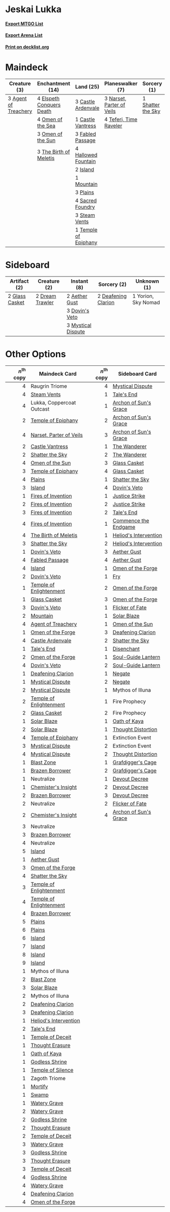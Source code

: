 # Jeskai Lukka

#### [Export MTGO List](../collection/Jeskai%20Lukka/Jeskai%20Lukka.txt)
#### [Export Arena List](../collection/Jeskai%20Lukka/Jeskai%20Lukka_arena.txt)
#### [Print on decklist.org](http://decklist.org/?deckmain=3%09Agent%20of%20Treachery%0A3%09Castle%20Ardenvale%0A1%09Castle%20Vantress%0A4%09Elspeth%20Conquers%20Death%0A3%09Fabled%20Passage%0A4%09Hallowed%20Fountain%0A2%09Island%0A3%09Lukka,%20Coppercoat%20Outcast%0A1%09Mountain%0A3%09Narset,%20Parter%20of%20Veils%0A4%09Omen%20of%20the%20Sea%0A3%09Omen%20of%20the%20Sun%0A3%09Plains%0A3%09Raugrin%20Triome%0A4%09Sacred%20Foundry%0A4%09Shark%20Typhoon%0A1%09Shatter%20the%20Sky%0A3%09Steam%20Vents%0A4%09Teferi,%20Time%20Raveler%0A1%09Temple%20of%20Epiphany%0A3%09The%20Birth%20of%20Meletis&deckside=2%09Aether%20Gust%0A2%09Deafening%20Clarion%0A3%09Dovin's%20Veto%0A2%09Dream%20Trawler%0A2%09Glass%20Casket%0A3%09Mystical%20Dispute%0A1%09Yorion,%20Sky%20Nomad)
# Maindeck

|                                         Creature (3)                                          |                                         Enchantment (14)                                          |                                           Land (25)                                           |                                          Planeswalker (7)                                          |                                        Sorcery (1)                                         |       Unknown (10)        |
|-----------------------------------------------------------------------------------------------|---------------------------------------------------------------------------------------------------|-----------------------------------------------------------------------------------------------|----------------------------------------------------------------------------------------------------|--------------------------------------------------------------------------------------------|---------------------------|
|3 [Agent of Treachery](http://gatherer.wizards.com/Pages/Card/Details.aspx?multiverseid=466797)|4 [Elspeth Conquers Death](http://gatherer.wizards.com/Pages/Card/Details.aspx?multiverseid=476264)|3 [Castle Ardenvale](http://gatherer.wizards.com/Pages/Card/Details.aspx?multiverseid=473200)  |3 [Narset, Parter of Veils](http://gatherer.wizards.com/Pages/Card/Details.aspx?multiverseid=460988)|1 [Shatter the Sky](http://gatherer.wizards.com/Pages/Card/Details.aspx?multiverseid=476288)|3 Lukka, Coppercoat Outcast|
|                                                                                               |4 [Omen of the Sea](http://gatherer.wizards.com/Pages/Card/Details.aspx?multiverseid=476309)       |1 [Castle Vantress](http://gatherer.wizards.com/Pages/Card/Details.aspx?multiverseid=473204)   |4 [Teferi, Time Raveler](http://gatherer.wizards.com/Pages/Card/Details.aspx?multiverseid=461148)   |                                                                                            |3 Raugrin Triome           |
|                                                                                               |3 [Omen of the Sun](http://gatherer.wizards.com/Pages/Card/Details.aspx?multiverseid=476281)       |3 [Fabled Passage](http://gatherer.wizards.com/Pages/Card/Details.aspx?multiverseid=473206)    |                                                                                                    |                                                                                            |4 Shark Typhoon            |
|                                                                                               |3 [The Birth of Meletis](http://gatherer.wizards.com/Pages/Card/Details.aspx?multiverseid=476256)  |4 [Hallowed Fountain](http://gatherer.wizards.com/Pages/Card/Details.aspx?multiverseid=97071)  |                                                                                                    |                                                                                            |                           |
|                                                                                               |                                                                                                   |2 [Island](http://gatherer.wizards.com/Pages/Card/Details.aspx?multiverseid=439857)            |                                                                                                    |                                                                                            |                           |
|                                                                                               |                                                                                                   |1 [Mountain](http://gatherer.wizards.com/Pages/Card/Details.aspx?multiverseid=439859)          |                                                                                                    |                                                                                            |                           |
|                                                                                               |                                                                                                   |3 [Plains](http://gatherer.wizards.com/Pages/Card/Details.aspx?multiverseid=439856)            |                                                                                                    |                                                                                            |                           |
|                                                                                               |                                                                                                   |4 [Sacred Foundry](http://gatherer.wizards.com/Pages/Card/Details.aspx?multiverseid=405106)    |                                                                                                    |                                                                                            |                           |
|                                                                                               |                                                                                                   |3 [Steam Vents](http://gatherer.wizards.com/Pages/Card/Details.aspx?multiverseid=405109)       |                                                                                                    |                                                                                            |                           |
|                                                                                               |                                                                                                   |1 [Temple of Epiphany](http://gatherer.wizards.com/Pages/Card/Details.aspx?multiverseid=442808)|                                                                                                    |                                                                                            |                           |


# Sideboard

|                                      Artifact (2)                                       |                                       Creature (2)                                       |                                         Instant (8)                                         |                                         Sorcery (2)                                          |    Unknown (1)    |
|-----------------------------------------------------------------------------------------|------------------------------------------------------------------------------------------|---------------------------------------------------------------------------------------------|----------------------------------------------------------------------------------------------|-------------------|
|2 [Glass Casket](http://gatherer.wizards.com/Pages/Card/Details.aspx?multiverseid=472977)|2 [Dream Trawler](http://gatherer.wizards.com/Pages/Card/Details.aspx?multiverseid=476465)|2 [Aether Gust](http://gatherer.wizards.com/Pages/Card/Details.aspx?multiverseid=466796)     |2 [Deafening Clarion](http://gatherer.wizards.com/Pages/Card/Details.aspx?multiverseid=452915)|1 Yorion, Sky Nomad|
|                                                                                         |                                                                                          |3 [Dovin's Veto](http://gatherer.wizards.com/Pages/Card/Details.aspx?multiverseid=461120)    |                                                                                              |                   |
|                                                                                         |                                                                                          |3 [Mystical Dispute](http://gatherer.wizards.com/Pages/Card/Details.aspx?multiverseid=473020)|                                                                                              |                   |


# Other Options

|*n*<sup>th</sup> copy|                                          Maindeck Card                                           |*n*<sup>th</sup> copy|                                         Sideboard Card                                         |
|--------------------:|--------------------------------------------------------------------------------------------------|--------------------:|------------------------------------------------------------------------------------------------|
|                    4|Raugrin Triome                                                                                    |                    4|[Mystical Dispute](http://gatherer.wizards.com/Pages/Card/Details.aspx?multiverseid=473020)     |
|                    4|[Steam Vents](http://gatherer.wizards.com/Pages/Card/Details.aspx?multiverseid=405109)            |                    1|[Tale's End](http://gatherer.wizards.com/Pages/Card/Details.aspx?multiverseid=466831)           |
|                    4|Lukka, Coppercoat Outcast                                                                         |                    1|[Archon of Sun's Grace](http://gatherer.wizards.com/Pages/Card/Details.aspx?multiverseid=476254)|
|                    2|[Temple of Epiphany](http://gatherer.wizards.com/Pages/Card/Details.aspx?multiverseid=442808)     |                    2|[Archon of Sun's Grace](http://gatherer.wizards.com/Pages/Card/Details.aspx?multiverseid=476254)|
|                    4|[Narset, Parter of Veils](http://gatherer.wizards.com/Pages/Card/Details.aspx?multiverseid=460988)|                    3|[Archon of Sun's Grace](http://gatherer.wizards.com/Pages/Card/Details.aspx?multiverseid=476254)|
|                    2|[Castle Vantress](http://gatherer.wizards.com/Pages/Card/Details.aspx?multiverseid=473204)        |                    1|[The Wanderer](http://gatherer.wizards.com/Pages/Card/Details.aspx?multiverseid=460964)         |
|                    2|[Shatter the Sky](http://gatherer.wizards.com/Pages/Card/Details.aspx?multiverseid=476288)        |                    2|[The Wanderer](http://gatherer.wizards.com/Pages/Card/Details.aspx?multiverseid=460964)         |
|                    4|[Omen of the Sun](http://gatherer.wizards.com/Pages/Card/Details.aspx?multiverseid=476281)        |                    3|[Glass Casket](http://gatherer.wizards.com/Pages/Card/Details.aspx?multiverseid=472977)         |
|                    3|[Temple of Epiphany](http://gatherer.wizards.com/Pages/Card/Details.aspx?multiverseid=442808)     |                    4|[Glass Casket](http://gatherer.wizards.com/Pages/Card/Details.aspx?multiverseid=472977)         |
|                    4|[Plains](http://gatherer.wizards.com/Pages/Card/Details.aspx?multiverseid=439856)                 |                    1|[Shatter the Sky](http://gatherer.wizards.com/Pages/Card/Details.aspx?multiverseid=476288)      |
|                    3|[Island](http://gatherer.wizards.com/Pages/Card/Details.aspx?multiverseid=439857)                 |                    4|[Dovin's Veto](http://gatherer.wizards.com/Pages/Card/Details.aspx?multiverseid=461120)         |
|                    1|[Fires of Invention](http://gatherer.wizards.com/Pages/Card/Details.aspx?multiverseid=473087)     |                    1|[Justice Strike](http://gatherer.wizards.com/Pages/Card/Details.aspx?multiverseid=452932)       |
|                    2|[Fires of Invention](http://gatherer.wizards.com/Pages/Card/Details.aspx?multiverseid=473087)     |                    2|[Justice Strike](http://gatherer.wizards.com/Pages/Card/Details.aspx?multiverseid=452932)       |
|                    3|[Fires of Invention](http://gatherer.wizards.com/Pages/Card/Details.aspx?multiverseid=473087)     |                    2|[Tale's End](http://gatherer.wizards.com/Pages/Card/Details.aspx?multiverseid=466831)           |
|                    4|[Fires of Invention](http://gatherer.wizards.com/Pages/Card/Details.aspx?multiverseid=473087)     |                    1|[Commence the Endgame](http://gatherer.wizards.com/Pages/Card/Details.aspx?multiverseid=460972) |
|                    4|[The Birth of Meletis](http://gatherer.wizards.com/Pages/Card/Details.aspx?multiverseid=476256)   |                    1|[Heliod's Intervention](http://gatherer.wizards.com/Pages/Card/Details.aspx?multiverseid=476270)|
|                    3|[Shatter the Sky](http://gatherer.wizards.com/Pages/Card/Details.aspx?multiverseid=476288)        |                    2|[Heliod's Intervention](http://gatherer.wizards.com/Pages/Card/Details.aspx?multiverseid=476270)|
|                    1|[Dovin's Veto](http://gatherer.wizards.com/Pages/Card/Details.aspx?multiverseid=461120)           |                    3|[Aether Gust](http://gatherer.wizards.com/Pages/Card/Details.aspx?multiverseid=466796)          |
|                    4|[Fabled Passage](http://gatherer.wizards.com/Pages/Card/Details.aspx?multiverseid=473206)         |                    4|[Aether Gust](http://gatherer.wizards.com/Pages/Card/Details.aspx?multiverseid=466796)          |
|                    4|[Island](http://gatherer.wizards.com/Pages/Card/Details.aspx?multiverseid=439857)                 |                    1|[Omen of the Forge](http://gatherer.wizards.com/Pages/Card/Details.aspx?multiverseid=476396)    |
|                    2|[Dovin's Veto](http://gatherer.wizards.com/Pages/Card/Details.aspx?multiverseid=461120)           |                    1|[Fry](http://gatherer.wizards.com/Pages/Card/Details.aspx?multiverseid=466894)                  |
|                    1|[Temple of Enlightenment](http://gatherer.wizards.com/Pages/Card/Details.aspx?multiverseid=378535)|                    2|[Omen of the Forge](http://gatherer.wizards.com/Pages/Card/Details.aspx?multiverseid=476396)    |
|                    1|[Glass Casket](http://gatherer.wizards.com/Pages/Card/Details.aspx?multiverseid=472977)           |                    3|[Omen of the Forge](http://gatherer.wizards.com/Pages/Card/Details.aspx?multiverseid=476396)    |
|                    3|[Dovin's Veto](http://gatherer.wizards.com/Pages/Card/Details.aspx?multiverseid=461120)           |                    1|[Flicker of Fate](http://gatherer.wizards.com/Pages/Card/Details.aspx?multiverseid=476267)      |
|                    2|[Mountain](http://gatherer.wizards.com/Pages/Card/Details.aspx?multiverseid=439859)               |                    1|[Solar Blaze](http://gatherer.wizards.com/Pages/Card/Details.aspx?multiverseid=461143)          |
|                    4|[Agent of Treachery](http://gatherer.wizards.com/Pages/Card/Details.aspx?multiverseid=466797)     |                    1|[Omen of the Sun](http://gatherer.wizards.com/Pages/Card/Details.aspx?multiverseid=476281)      |
|                    1|[Omen of the Forge](http://gatherer.wizards.com/Pages/Card/Details.aspx?multiverseid=476396)      |                    3|[Deafening Clarion](http://gatherer.wizards.com/Pages/Card/Details.aspx?multiverseid=452915)    |
|                    4|[Castle Ardenvale](http://gatherer.wizards.com/Pages/Card/Details.aspx?multiverseid=473200)       |                    2|[Shatter the Sky](http://gatherer.wizards.com/Pages/Card/Details.aspx?multiverseid=476288)      |
|                    1|[Tale's End](http://gatherer.wizards.com/Pages/Card/Details.aspx?multiverseid=466831)             |                    1|[Disenchant](http://gatherer.wizards.com/Pages/Card/Details.aspx?multiverseid=847)              |
|                    2|[Omen of the Forge](http://gatherer.wizards.com/Pages/Card/Details.aspx?multiverseid=476396)      |                    1|[Soul-Guide Lantern](http://gatherer.wizards.com/Pages/Card/Details.aspx?multiverseid=476488)   |
|                    4|[Dovin's Veto](http://gatherer.wizards.com/Pages/Card/Details.aspx?multiverseid=461120)           |                    2|[Soul-Guide Lantern](http://gatherer.wizards.com/Pages/Card/Details.aspx?multiverseid=476488)   |
|                    1|[Deafening Clarion](http://gatherer.wizards.com/Pages/Card/Details.aspx?multiverseid=452915)      |                    1|[Negate](http://gatherer.wizards.com/Pages/Card/Details.aspx?multiverseid=423707)               |
|                    1|[Mystical Dispute](http://gatherer.wizards.com/Pages/Card/Details.aspx?multiverseid=473020)       |                    2|[Negate](http://gatherer.wizards.com/Pages/Card/Details.aspx?multiverseid=423707)               |
|                    2|[Mystical Dispute](http://gatherer.wizards.com/Pages/Card/Details.aspx?multiverseid=473020)       |                    1|Mythos of Illuna                                                                                |
|                    2|[Temple of Enlightenment](http://gatherer.wizards.com/Pages/Card/Details.aspx?multiverseid=378535)|                    1|Fire Prophecy                                                                                   |
|                    2|[Glass Casket](http://gatherer.wizards.com/Pages/Card/Details.aspx?multiverseid=472977)           |                    2|Fire Prophecy                                                                                   |
|                    1|[Solar Blaze](http://gatherer.wizards.com/Pages/Card/Details.aspx?multiverseid=461143)            |                    1|[Oath of Kaya](http://gatherer.wizards.com/Pages/Card/Details.aspx?multiverseid=461136)         |
|                    2|[Solar Blaze](http://gatherer.wizards.com/Pages/Card/Details.aspx?multiverseid=461143)            |                    1|[Thought Distortion](http://gatherer.wizards.com/Pages/Card/Details.aspx?multiverseid=466871)   |
|                    4|[Temple of Epiphany](http://gatherer.wizards.com/Pages/Card/Details.aspx?multiverseid=442808)     |                    1|Extinction Event                                                                                |
|                    3|[Mystical Dispute](http://gatherer.wizards.com/Pages/Card/Details.aspx?multiverseid=473020)       |                    2|Extinction Event                                                                                |
|                    4|[Mystical Dispute](http://gatherer.wizards.com/Pages/Card/Details.aspx?multiverseid=473020)       |                    2|[Thought Distortion](http://gatherer.wizards.com/Pages/Card/Details.aspx?multiverseid=466871)   |
|                    1|[Blast Zone](http://gatherer.wizards.com/Pages/Card/Details.aspx?multiverseid=461171)             |                    1|[Grafdigger's Cage](http://gatherer.wizards.com/Pages/Card/Details.aspx?multiverseid=278452)    |
|                    1|[Brazen Borrower](http://gatherer.wizards.com/Pages/Card/Details.aspx?multiverseid=473001)        |                    2|[Grafdigger's Cage](http://gatherer.wizards.com/Pages/Card/Details.aspx?multiverseid=278452)    |
|                    1|Neutralize                                                                                        |                    1|[Devout Decree](http://gatherer.wizards.com/Pages/Card/Details.aspx?multiverseid=466767)        |
|                    1|[Chemister's Insight](http://gatherer.wizards.com/Pages/Card/Details.aspx?multiverseid=452782)    |                    2|[Devout Decree](http://gatherer.wizards.com/Pages/Card/Details.aspx?multiverseid=466767)        |
|                    2|[Brazen Borrower](http://gatherer.wizards.com/Pages/Card/Details.aspx?multiverseid=473001)        |                    3|[Devout Decree](http://gatherer.wizards.com/Pages/Card/Details.aspx?multiverseid=466767)        |
|                    2|Neutralize                                                                                        |                    2|[Flicker of Fate](http://gatherer.wizards.com/Pages/Card/Details.aspx?multiverseid=476267)      |
|                    2|[Chemister's Insight](http://gatherer.wizards.com/Pages/Card/Details.aspx?multiverseid=452782)    |                    4|[Archon of Sun's Grace](http://gatherer.wizards.com/Pages/Card/Details.aspx?multiverseid=476254)|
|                    3|Neutralize                                                                                        |                     |                                                                                                |
|                    3|[Brazen Borrower](http://gatherer.wizards.com/Pages/Card/Details.aspx?multiverseid=473001)        |                     |                                                                                                |
|                    4|Neutralize                                                                                        |                     |                                                                                                |
|                    5|[Island](http://gatherer.wizards.com/Pages/Card/Details.aspx?multiverseid=439857)                 |                     |                                                                                                |
|                    1|[Aether Gust](http://gatherer.wizards.com/Pages/Card/Details.aspx?multiverseid=466796)            |                     |                                                                                                |
|                    3|[Omen of the Forge](http://gatherer.wizards.com/Pages/Card/Details.aspx?multiverseid=476396)      |                     |                                                                                                |
|                    4|[Shatter the Sky](http://gatherer.wizards.com/Pages/Card/Details.aspx?multiverseid=476288)        |                     |                                                                                                |
|                    3|[Temple of Enlightenment](http://gatherer.wizards.com/Pages/Card/Details.aspx?multiverseid=378535)|                     |                                                                                                |
|                    4|[Temple of Enlightenment](http://gatherer.wizards.com/Pages/Card/Details.aspx?multiverseid=378535)|                     |                                                                                                |
|                    4|[Brazen Borrower](http://gatherer.wizards.com/Pages/Card/Details.aspx?multiverseid=473001)        |                     |                                                                                                |
|                    5|[Plains](http://gatherer.wizards.com/Pages/Card/Details.aspx?multiverseid=439856)                 |                     |                                                                                                |
|                    6|[Plains](http://gatherer.wizards.com/Pages/Card/Details.aspx?multiverseid=439856)                 |                     |                                                                                                |
|                    6|[Island](http://gatherer.wizards.com/Pages/Card/Details.aspx?multiverseid=439857)                 |                     |                                                                                                |
|                    7|[Island](http://gatherer.wizards.com/Pages/Card/Details.aspx?multiverseid=439857)                 |                     |                                                                                                |
|                    8|[Island](http://gatherer.wizards.com/Pages/Card/Details.aspx?multiverseid=439857)                 |                     |                                                                                                |
|                    9|[Island](http://gatherer.wizards.com/Pages/Card/Details.aspx?multiverseid=439857)                 |                     |                                                                                                |
|                    1|Mythos of Illuna                                                                                  |                     |                                                                                                |
|                    2|[Blast Zone](http://gatherer.wizards.com/Pages/Card/Details.aspx?multiverseid=461171)             |                     |                                                                                                |
|                    3|[Solar Blaze](http://gatherer.wizards.com/Pages/Card/Details.aspx?multiverseid=461143)            |                     |                                                                                                |
|                    2|Mythos of Illuna                                                                                  |                     |                                                                                                |
|                    2|[Deafening Clarion](http://gatherer.wizards.com/Pages/Card/Details.aspx?multiverseid=452915)      |                     |                                                                                                |
|                    3|[Deafening Clarion](http://gatherer.wizards.com/Pages/Card/Details.aspx?multiverseid=452915)      |                     |                                                                                                |
|                    1|[Heliod's Intervention](http://gatherer.wizards.com/Pages/Card/Details.aspx?multiverseid=476270)  |                     |                                                                                                |
|                    2|[Tale's End](http://gatherer.wizards.com/Pages/Card/Details.aspx?multiverseid=466831)             |                     |                                                                                                |
|                    1|[Temple of Deceit](http://gatherer.wizards.com/Pages/Card/Details.aspx?multiverseid=373734)       |                     |                                                                                                |
|                    1|[Thought Erasure](http://gatherer.wizards.com/Pages/Card/Details.aspx?multiverseid=452956)        |                     |                                                                                                |
|                    1|[Oath of Kaya](http://gatherer.wizards.com/Pages/Card/Details.aspx?multiverseid=461136)           |                     |                                                                                                |
|                    1|[Godless Shrine](http://gatherer.wizards.com/Pages/Card/Details.aspx?multiverseid=405099)         |                     |                                                                                                |
|                    1|[Temple of Silence](http://gatherer.wizards.com/Pages/Card/Details.aspx?multiverseid=373522)      |                     |                                                                                                |
|                    1|Zagoth Triome                                                                                     |                     |                                                                                                |
|                    1|[Mortify](http://gatherer.wizards.com/Pages/Card/Details.aspx?multiverseid=420829)                |                     |                                                                                                |
|                    1|[Swamp](http://gatherer.wizards.com/Pages/Card/Details.aspx?multiverseid=439858)                  |                     |                                                                                                |
|                    1|[Watery Grave](http://gatherer.wizards.com/Pages/Card/Details.aspx?multiverseid=405114)           |                     |                                                                                                |
|                    2|[Watery Grave](http://gatherer.wizards.com/Pages/Card/Details.aspx?multiverseid=405114)           |                     |                                                                                                |
|                    2|[Godless Shrine](http://gatherer.wizards.com/Pages/Card/Details.aspx?multiverseid=405099)         |                     |                                                                                                |
|                    2|[Thought Erasure](http://gatherer.wizards.com/Pages/Card/Details.aspx?multiverseid=452956)        |                     |                                                                                                |
|                    2|[Temple of Deceit](http://gatherer.wizards.com/Pages/Card/Details.aspx?multiverseid=373734)       |                     |                                                                                                |
|                    3|[Watery Grave](http://gatherer.wizards.com/Pages/Card/Details.aspx?multiverseid=405114)           |                     |                                                                                                |
|                    3|[Godless Shrine](http://gatherer.wizards.com/Pages/Card/Details.aspx?multiverseid=405099)         |                     |                                                                                                |
|                    3|[Thought Erasure](http://gatherer.wizards.com/Pages/Card/Details.aspx?multiverseid=452956)        |                     |                                                                                                |
|                    3|[Temple of Deceit](http://gatherer.wizards.com/Pages/Card/Details.aspx?multiverseid=373734)       |                     |                                                                                                |
|                    4|[Godless Shrine](http://gatherer.wizards.com/Pages/Card/Details.aspx?multiverseid=405099)         |                     |                                                                                                |
|                    4|[Watery Grave](http://gatherer.wizards.com/Pages/Card/Details.aspx?multiverseid=405114)           |                     |                                                                                                |
|                    4|[Deafening Clarion](http://gatherer.wizards.com/Pages/Card/Details.aspx?multiverseid=452915)      |                     |                                                                                                |
|                    4|[Omen of the Forge](http://gatherer.wizards.com/Pages/Card/Details.aspx?multiverseid=476396)      |                     |                                                                                                |

